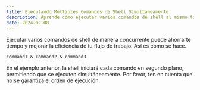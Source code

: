 ```yaml
---
title: Ejecutando Múltiples Comandos de Shell Simultáneamente
description: Aprende cómo ejecutar varios comandos de shell al mismo tiempo, mejorando la productividad y eficiencia.
date: 2024-02-08
---
```


Ejecutar varios comandos de shell de manera concurrente puede ahorrarte tiempo y mejorar la eficiencia de tu flujo de trabajo. Así es cómo se hace.

```shell
command1 & command2 & command3
```

En el ejemplo anterior, la shell iniciará cada comando en segundo plano, permitiendo que se ejecuten simultáneamente. Por favor, ten en cuenta que no se garantiza el orden de ejecución.